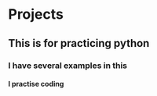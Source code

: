 # Projects
## This is for practicing python 
### I have several examples in this
#### I practise coding
